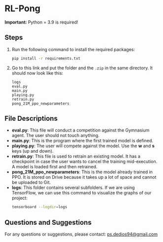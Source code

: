 # RL-Pong

**Important:** Python = 3.9 is required!

## Steps
1. Run the following command to install the required packages:
   ```bash
   pip install -r requirements.txt
   ```
2. Go to this link and put the folder and the `.zip` in the same directory. It should now look like this:
   ```
   logs
   eval.py
   main.py
   playing.py
   retrain.py
   pong_21M_ppo_newparameters
   ```

## File Descriptions
- **eval.py**: This file will conduct a competition against the Gymnasium agent. The user should not touch anything.
- **main.py**: This is the program where the first trained model is defined.
- **playing.py**: The user will compete against the model. Use the **w** and **s** keys (up and down).
- **retrain.py**: This file is used to retrain an existing model. It has a checkpoint in case the user wants to cancel the training mid-execution. A model is loaded first and then retrained.
- **pong_21M_ppo_newparameters**: This is the model already trained in PPO. It is stored on Drive because it takes up a lot of space and cannot be uploaded to Git.
- **logs**: This folder contains several subfolders. If we are using TensorFlow, we can use this command to visualize the graphs of our project:
  ```bash
  tensorboard --logdir=logs
  ```

## Questions and Suggestions
For any questions or suggestions, please contact: [ps.dedios94@gmail.com](mailto:ps.dedios94@gmail.com)
